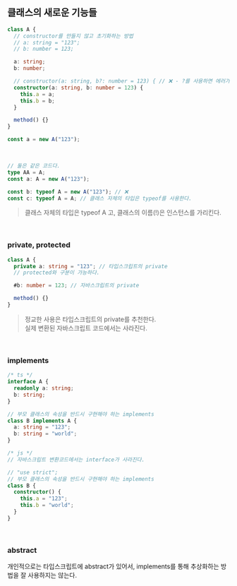 ## 클래스의 새로운 기능들

```ts
class A {
  // constructor를 만들지 않고 초기화하는 방법
  // a: string = "123";
  // b: number = 123;

  a: string;
  b: number;

  // constructor(a: string, b?: number = 123) { // ❌ - ?를 사용하면 에러가 난다.
  constructor(a: string, b: number = 123) {
    this.a = a;
    this.b = b;
  }

  method() {}
}

const a = new A("123");
```

<br />

```ts
// 둘은 같은 코드다.
type AA = A;
const a: A = new A("123");

const b: typeof A = new A("123"); // ❌
const c: typeof A = A; // 클래스 자체의 타입은 typeof를 사용한다.
```

> 클래스 자체의 타입은 typeof A 고, 클래스의 이름(!)은 인스턴스를 가리킨다.

<br />

### private, protected

```ts
class A {
  private a: string = "123"; // 타입스크립트의 private
  // protected와 구분이 가능하다.

  #b: number = 123; // 자바스크립트의 private

  method() {}
}
```

> 정교한 사용은 타입스크립트의 private를 추천한다.<br />
> 실제 변환된 자바스크립트 코드에서는 사라진다.

<br />

### implements

```ts
/* ts */
interface A {
  readonly a: string;
  b: string;
}

// 부모 클래스의 속성을 반드시 구현해야 하는 implements
class B implements A {
  a: string = "123";
  b: string = "world";
}

/* js */
// 자바스크립트 변환코드에서는 interface가 사라진다.

// "use strict";
// 부모 클래스의 속성을 반드시 구현해야 하는 implements
class B {
  constructor() {
    this.a = "123";
    this.b = "world";
  }
}
```

<br />

### abstract

개인적으로는 타입스크립트에 abstract가 있어서, implements를 통해 추상화하는 방법을 잘 사용하지는 않는다.
